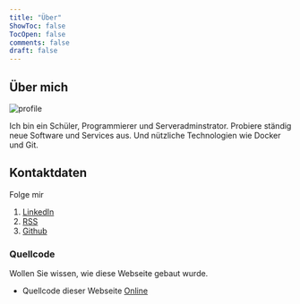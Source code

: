 ```yaml
---
title: "Über"
ShowToc: false
TocOpen: false
comments: false
draft: false
---
```


## Über mich

![profile](/img/profile.png)

Ich bin ein Schüler, Programmierer und Serveradminstrator. Probiere ständig neue Software und Services aus. Und nützliche Technologien wie Docker und Git.

## Kontaktdaten

Folge mir

1. [LinkedIn](https://www.linkedin.com/in/martinjindra)
2. [RSS](/index.xml)
3. [Github](https://github.com/MartinJindra)

### Quellcode

Wollen Sie wissen, wie diese Webseite gebaut wurde.

- Quellcode dieser Webseite [Online](https://github.com/MartinJindra/mjindra.eu)

